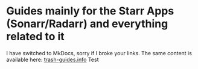 # Guides mainly for the Starr Apps (Sonarr/Radarr) and everything related to it

I have switched to MkDocs, sorry if I broke your links. The same content is available here: [trash-guides.info](https://trash-guides.info/)
Test